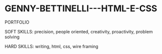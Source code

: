 # GENNY-BETTINELLI---HTML-E-CSS


PORTFOLIO


SOFT SKILLS: precision, people oriented, creativity, proactivity, problem solving


HARD SKILLS: writing, html, css, wire framing


